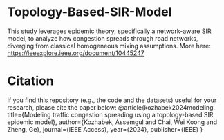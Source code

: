 # Topology-Based-SIR-Model
This study leverages epidemic theory, specifically a network-aware SIR model, to analyze how congestion spreads through road networks, diverging from classical homogeneous mixing assumptions. More here: https://ieeexplore.ieee.org/document/10445247

# Citation
If you find this repository (e.g., the code and the datasets) useful for your research, please cite the paper below:
@article{kozhabek2024modeling,
  title={Modeling traffic congestion spreading using a topology-based SIR epidemic model},
  author={Kozhabek, Assemgul and Chai, Wei Koong and Zheng, Ge},
  journal={IEEE Access},
  year={2024},
  publisher={IEEE}
}
